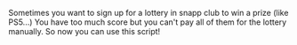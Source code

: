 Sometimes you want to sign up for a lottery in snapp club to win a prize (like PS5...)
You have too much score but you can't pay all of them for the lottery manually.
So now you can use this script!
